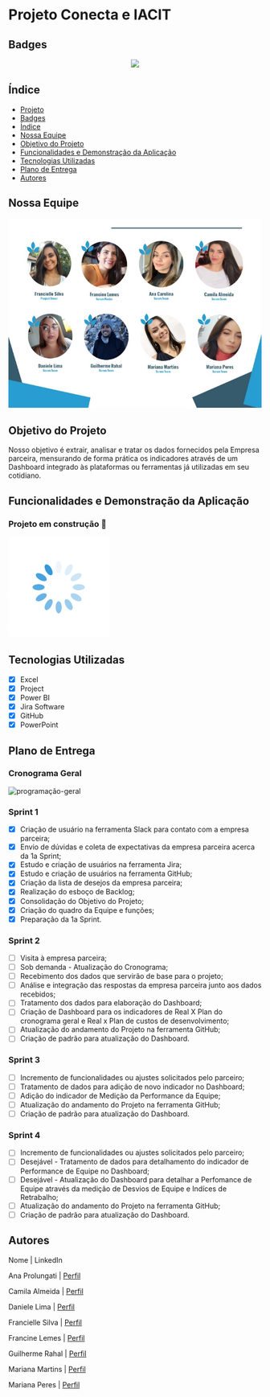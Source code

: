 # Projeto Conecta e IACIT


## Badges
<p align="center">
<img src="http://img.shields.io/static/v1?label=STATUS&message=EM%20DESENVOLVIMENTO&color=GREEN&style=for-the-badge"/>
</p>


## Índice 

* [Projeto](#projeto-conecta-e-iacit)
* [Badges](#badges)
* [Índice](#índice)
* [Nossa Equipe](#nossa-equipe)
* [Objetivo do Projeto](#objetivo-do-projeto)
* [Funcionalidades e Demonstração da Aplicação](#funcionalidades-e-demonstração-da-aplicação)
* [Tecnologias Utilizadas](#tecnologias-utilizadas)
* [Plano de Entrega](#plano-de-entrega)
* [Autores](#autores)

## Nossa Equipe

![Nossa Equipe](https://github.com/francinelemes1504/API-6-Semestre-2023/blob/main/Imagens/Nossa%20Equipe.JPG?raw=true)

## Objetivo do Projeto
  Nosso objetivo é extrair, analisar e tratar os dados fornecidos pela Empresa parceira, mensurando de forma prática os indicadores através de um Dashboard integrado às plataformas ou ferramentas já utilizadas em seu cotidiano.

## Funcionalidades e Demonstração da Aplicação

### Projeto em construção :construction:

![gif-carregando](https://github.com/francinelemes1504/API-6-Semestre-2023/blob/main/Imagens/spinner-transparente.gif?raw=true)

## Tecnologias Utilizadas

   *  [x] Excel
   *  [x] Project
   *  [x] Power BI
   *  [x] Jira Software
   *  [x] GitHub
   *  [x] PowerPoint

## Plano de Entrega
### Cronograma Geral

![programação-geral](https://github.com/francinelemes1504/API-6-Semestre-2023/blob/main/Imagens/Programa%C3%A7%C3%A3o.gif?raw=true)

### Sprint 1
   *  [x] Criação de usuário na ferramenta Slack para contato com a empresa parceira;
   *  [x] Envio de dúvidas e coleta de expectativas da empresa parceira acerca da 1a Sprint;
   *  [x] Estudo e criação de usuários na ferramenta Jira;
   *  [x] Estudo e criação de usuários na ferramenta GitHub;
   *  [x] Criação da lista de desejos da empresa parceira;
   *  [x] Realização do esboço de Backlog;
   *  [x] Consolidação do Objetivo do Projeto;
   *  [x] Criação do quadro da Equipe e funções;
   *  [x] Preparação da 1a Sprint.
   
### Sprint 2
   *  [ ] Visita à empresa parceira;
   *  [ ] Sob demanda - Atualização do Cronograma;
   *  [ ] Recebimento dos dados que servirão de base para o projeto;
   *  [ ] Análise e integração das respostas da empresa parceira junto aos dados recebidos;
   *  [ ] Tratamento dos dados para elaboração do Dashboard;
   *  [ ] Criação de Dashboard para os indicadores de Real X Plan do cronograma geral e Real x Plan de custos de desenvolvimento;
   *  [ ] Atualização do andamento do Projeto na ferramenta GitHub;
   *  [ ] Criação de padrão para atualização do Dashboard.
   
### Sprint 3
   *  [ ] Incremento de funcionalidades ou ajustes solicitados pelo parceiro;
   *  [ ] Tratamento de dados para adição de novo indicador no Dashboard;
   *  [ ] Adição do indicador de Medição da Performance da Equipe;
   *  [ ] Atualização do andamento do Projeto na ferramenta GitHub;
   *  [ ] Criação de padrão para atualização do Dashboard.
   
### Sprint 4
   *  [ ] Incremento de funcionalidades ou ajustes solicitados pelo parceiro;
   *  [ ] Desejável - Tratamento de dados para detalhamento do indicador de Performance de Equipe no Dashboard;
   *  [ ] Desejável - Atualização do Dashboard para detalhar a Perfomance de Equipe através da medição de Desvios de Equipe e Indíces de Retrabalho;
   *  [ ] Atualização do andamento do Projeto na ferramenta GitHub;
   *  [ ] Criação de padrão para atualização do Dashboard.

## Autores

Nome 			       | LinkedIn 

Ana Prolungati 	 | [Perfil](https://www.linkedin.com/in/ana-carolina-prolungati-greg%C3%B3rio-7566a7153/)
  
Camila Almeida	 | [Perfil](https://www.linkedin.com/in/camila-monteiro-17800a118)
  
Daniele Lima   	 | [Perfil](https://www.linkedin.com/in/daniele-lima-39a92834)
  
Francielle Silva | [Perfil](https://www.linkedin.com/in/sffran/)
  
Francine Lemes	 | [Perfil](https://www.linkedin.com/in/francinelemes)
  
Guilherme Rahal  | [Perfil](https://www.linkedin.com/in/guilherme-rahal-32996a236)
  
Mariana Martins	 | [Perfil](https://www.linkedin.com/in/mariana-martins-417782178/)
  
Mariana Peres 	 | [Perfil](https://www.linkedin.com/in/marianaperescosta)
